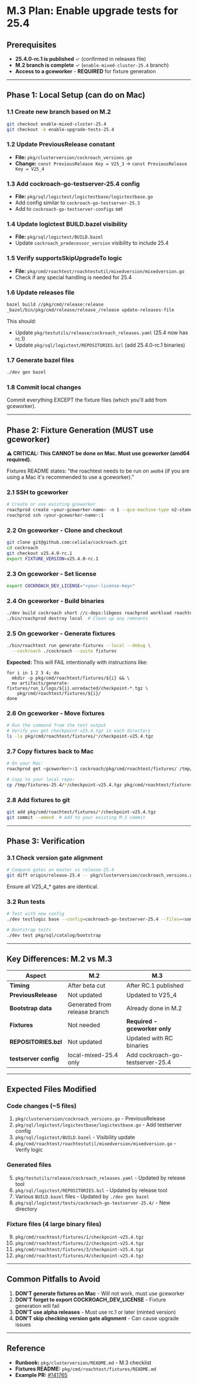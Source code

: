 # M.3 Plan: Enable upgrade tests for 25.4

## Prerequisites
- **25.4.0-rc.1 is published** ✓ (confirmed in releases file)
- **M.2 branch is complete** ✓ (`enable-mixed-cluster-25.4` branch)
- **Access to a gceworker** - **REQUIRED** for fixture generation

---

## Phase 1: Local Setup (can do on Mac)

### 1.1 Create new branch based on M.2
```bash
git checkout enable-mixed-cluster-25.4
git checkout -b enable-upgrade-tests-25.4
```

### 1.2 Update PreviousRelease constant
- **File:** `pkg/clusterversion/cockroach_versions.go`
- **Change:** `const PreviousRelease Key = V25_3` → `const PreviousRelease Key = V25_4`

### 1.3 Add cockroach-go-testserver-25.4 config
- **File:** `pkg/sql/logictest/logictestbase/logictestbase.go`
- Add config similar to `cockroach-go-testserver-25.3`
- Add to `cockroach-go-testserver-configs` set

### 1.4 Update logictest BUILD.bazel visibility
- **File:** `pkg/sql/logictest/BUILD.bazel`
- Update `cockroach_predecessor_version` visibility to include 25.4

### 1.5 Verify supportsSkipUpgradeTo logic
- **File:** `pkg/cmd/roachtest/roachtestutil/mixedversion/mixedversion.go`
- Check if any special handling is needed for 25.4

### 1.6 Update releases file
```bash
bazel build //pkg/cmd/release:release
_bazel/bin/pkg/cmd/release/release_/release update-releases-file
```

This should:
- Update `pkg/testutils/release/cockroach_releases.yaml` (25.4 now has rc.1)
- Update `pkg/sql/logictest/REPOSITORIES.bzl` (add 25.4.0-rc.1 binaries)

### 1.7 Generate bazel files
```bash
./dev gen bazel
```

### 1.8 Commit local changes
Commit everything EXCEPT the fixture files (which you'll add from gceworker).

---

## Phase 2: Fixture Generation (MUST use gceworker)

**⚠️ CRITICAL: This CANNOT be done on Mac. Must use gceworker (amd64 required).**

Fixtures README states: "the roachtest needs to be run on `amd64` (if you are using a Mac it's recommended to use a gceworker)."

### 2.1 SSH to gceworker
```bash
# Create or use existing gceworker
roachprod create <your-gceworker-name> -n 1 --gce-machine-type n2-standard-4
roachprod ssh <your-gceworker-name>:1
```

### 2.2 On gceworker - Clone and checkout
```bash
git clone git@github.com:celiala/cockroach.git
cd cockroach
git checkout v25.4.0-rc.1
export FIXTURE_VERSION=v25.4.0-rc.1
```

### 2.3 On gceworker - Set license
```bash
export COCKROACH_DEV_LICENSE="<your-license-key>"
```

### 2.4 On gceworker - Build binaries
```bash
./dev build cockroach short //c-deps:libgeos roachprod workload roachtest
./bin/roachprod destroy local  # Clean up any remnants
```

### 2.5 On gceworker - Generate fixtures
```bash
./bin/roachtest run generate-fixtures --local --debug \
  --cockroach ./cockroach --suite fixtures
```

**Expected:** This will FAIL intentionally with instructions like:
```
for i in 1 2 3 4; do
  mkdir -p pkg/cmd/roachtest/fixtures/${i} && \
  mv artifacts/generate-fixtures/run_1/logs/${i}.unredacted/checkpoint-*.tgz \
    pkg/cmd/roachtest/fixtures/${i}/
done
```

### 2.6 On gceworker - Move fixtures
```bash
# Run the command from the test output
# Verify you get checkpoint-v25.4.tgz in each directory
ls -la pkg/cmd/roachtest/fixtures/*/checkpoint-v25.4.tgz
```

### 2.7 Copy fixtures back to Mac
```bash
# On your Mac:
roachprod get <gceworker>:1 cockroach/pkg/cmd/roachtest/fixtures/ /tmp/fixtures-25.4/

# Copy to your local repo:
cp /tmp/fixtures-25.4/*/checkpoint-v25.4.tgz pkg/cmd/roachtest/fixtures/
```

### 2.8 Add fixtures to git
```bash
git add pkg/cmd/roachtest/fixtures/*/checkpoint-v25.4.tgz
git commit --amend  # Add to your existing M.3 commit
```

---

## Phase 3: Verification

### 3.1 Check version gate alignment
```bash
# Compare gates on master vs release-25.4
git diff origin/release-25.4 -- pkg/clusterversion/cockroach_versions.go
```

Ensure all V25_4_* gates are identical.

### 3.2 Run tests
```bash
# Test with new config
./dev testlogic base --config=cockroach-go-testserver-25.4 --files=<some-test>

# Bootstrap tests
./dev test pkg/sql/catalog/bootstrap
```

---

## Key Differences: M.2 vs M.3

| Aspect | M.2 | M.3 |
|--------|-----|-----|
| **Timing** | After beta cut | After RC.1 published |
| **PreviousRelease** | Not updated | Updated to V25_4 |
| **Bootstrap data** | Generated from release branch | Already done in M.2 |
| **Fixtures** | Not needed | **Required - gceworker only** |
| **REPOSITORIES.bzl** | Not updated | Updated with RC binaries |
| **testserver config** | local-mixed-25.4 only | Add cockroach-go-testserver-25.4 |

---

## Expected Files Modified

### Code changes (~5 files)
1. `pkg/clusterversion/cockroach_versions.go` - PreviousRelease
2. `pkg/sql/logictest/logictestbase/logictestbase.go` - Add testserver config
3. `pkg/sql/logictest/BUILD.bazel` - Visibility update
4. `pkg/cmd/roachtest/roachtestutil/mixedversion/mixedversion.go` - Verify logic

### Generated files
5. `pkg/testutils/release/cockroach_releases.yaml` - Updated by release tool
6. `pkg/sql/logictest/REPOSITORIES.bzl` - Updated by release tool
7. Various `BUILD.bazel` files - Updated by `./dev gen bazel`
8. `pkg/sql/logictest/tests/cockroach-go-testserver-25.4/` - New directory

### Fixture files (4 large binary files)
9. `pkg/cmd/roachtest/fixtures/1/checkpoint-v25.4.tgz`
10. `pkg/cmd/roachtest/fixtures/2/checkpoint-v25.4.tgz`
11. `pkg/cmd/roachtest/fixtures/3/checkpoint-v25.4.tgz`
12. `pkg/cmd/roachtest/fixtures/4/checkpoint-v25.4.tgz`

---

## Common Pitfalls to Avoid

1. **DON'T generate fixtures on Mac** - Will not work, must use gceworker
2. **DON'T forget to export COCKROACH_DEV_LICENSE** - Fixture generation will fail
3. **DON'T use alpha releases** - Must use rc.1 or later (minted version)
4. **DON'T skip checking version gate alignment** - Can cause upgrade issues

---

## Reference

- **Runbook:** `pkg/clusterversion/README.md` - M.3 checklist
- **Fixtures README:** `pkg/cmd/roachtest/fixtures/README.md`
- **Example PR:** [#141765](https://github.com/cockroachdb/cockroach/pull/141765)
